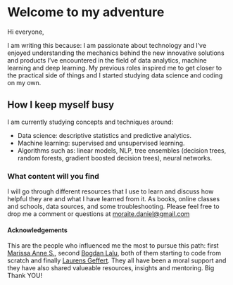 # Welcome to my adventure

Hi everyone, 

I am writing this because: I am passionate about technology and I’ve enjoyed understanding the mechanics behind the new innovative solutions and products I’ve encountered in the field of data analytics, machine learning and deep learning. My previous roles inspired me to get closer to the practical side of things and I started studying data science and coding on my own.

## How I keep myself busy

I am currently studying concepts and techniques around:
* Data science: descriptive statistics and predictive analytics.
* Machine learning: supervised and unsupervised learning.
* Algorithms such as: linear models, NLP, tree ensembles (decision trees, random forests, gradient boosted decision trees), neural networks.

### What content will you find

I will go through different resources that I use to learn and discuss how helpful they are and what I have learned from it. As books, online classes and schools, data sources, and some troubleshooting. 
Please feel free to drop me a comment or questions at moraite.daniel@gmail.com 

#### Acknowledgements 

This are the people who influenced me the most to pursue this path: first [Marissa Anne S.](https://www.linkedin.com/in/marissasimons/), second [Bogdan Lalu](https://www.linkedin.com/in/bogdanlalu/), both of them starting to code from scratch and finally [Laurens Geffert](https://janlauge.github.io). They all have been a moral support and they have also shared valueable resources, insights and mentoring. Big Thank YOU! 





